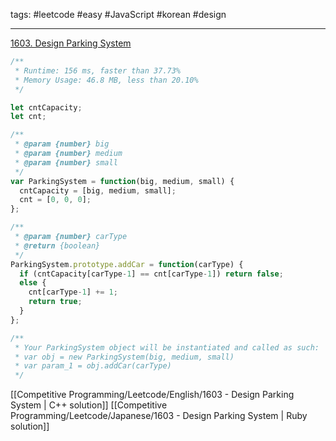 tags: #leetcode #easy #JavaScript #korean #design

<hr />

[1603. Design Parking System](https://leetcode.com/problems/design-parking-system/)

```js
/**
 * Runtime: 156 ms, faster than 37.73%
 * Memory Usage: 46.8 MB, less than 20.10%
 */

let cntCapacity;
let cnt;

/**
 * @param {number} big
 * @param {number} medium
 * @param {number} small
 */
var ParkingSystem = function(big, medium, small) {
  cntCapacity = [big, medium, small];
  cnt = [0, 0, 0];
};

/** 
 * @param {number} carType
 * @return {boolean}
 */
ParkingSystem.prototype.addCar = function(carType) {
  if (cntCapacity[carType-1] == cnt[carType-1]) return false;
  else {
    cnt[carType-1] += 1;
    return true;
  }
};

/** 
 * Your ParkingSystem object will be instantiated and called as such:
 * var obj = new ParkingSystem(big, medium, small)
 * var param_1 = obj.addCar(carType)
 */
```

[[Competitive Programming/Leetcode/English/1603 - Design Parking System | C++ solution]]
[[Competitive Programming/Leetcode/Japanese/1603 - Design Parking System | Ruby solution]]